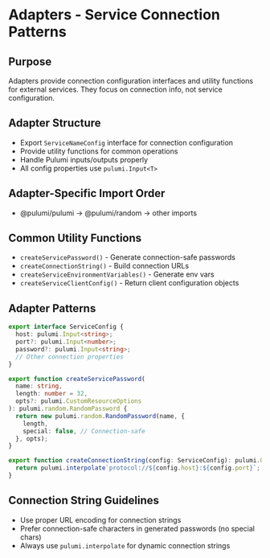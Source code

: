 # Adapters - Service Connection Patterns

## Purpose
Adapters provide connection configuration interfaces and utility functions for external services. They focus on connection info, not service configuration.

## Adapter Structure
- Export `ServiceNameConfig` interface for connection configuration
- Provide utility functions for common operations
- Handle Pulumi inputs/outputs properly
- All config properties use `pulumi.Input<T>`

## Adapter-Specific Import Order
- @pulumi/pulumi → @pulumi/random → other imports

## Common Utility Functions
- `createServicePassword()` - Generate connection-safe passwords
- `createConnectionString()` - Build connection URLs
- `createServiceEnvironmentVariables()` - Generate env vars
- `createServiceClientConfig()` - Return client configuration objects

## Adapter Patterns
```typescript
export interface ServiceConfig {
  host: pulumi.Input<string>;
  port?: pulumi.Input<number>;
  password?: pulumi.Input<string>;
  // Other connection properties
}

export function createServicePassword(
  name: string,
  length: number = 32,
  opts?: pulumi.CustomResourceOptions
): pulumi.random.RandomPassword {
  return new pulumi.random.RandomPassword(name, {
    length,
    special: false, // Connection-safe
  }, opts);
}

export function createConnectionString(config: ServiceConfig): pulumi.Output<string> {
  return pulumi.interpolate`protocol://${config.host}:${config.port}`;
}
```

## Connection String Guidelines
- Use proper URL encoding for connection strings
- Prefer connection-safe characters in generated passwords (no special chars)
- Always use `pulumi.interpolate` for dynamic connection strings
